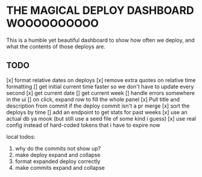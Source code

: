 # THE MAGICAL DEPLOY DASHBOARD WOOOOOOOOOO

This is a humble yet beautiful dashboard to show how often we deploy, and what
the contents of those deploys are.


## TODO

[x] format relative dates on deploys
[x] remove extra quotes on relative time formatting
[]  get initial current time faster so we don't have to update every second
[x] get current date
[]  get current week
[]  handle errors somewhere in the ui
[]  on click, expand row to fill the whole panel
[x] Pull title and description from commit if the deploy commit isn't a pr merge
[x] sort the deploys by time
[]  add an endpoint to get stats for past weeks
[x] use an actual db ya mook (but still use a seed file of some kind i guess)
[x] use real config instead of hard-coded tokens that i have to expire now


local todos:

1. why do the commits not show up?
2. make deploy expand and collapse
3. format expanded deploy correctly
4. make commits expand and collapse

